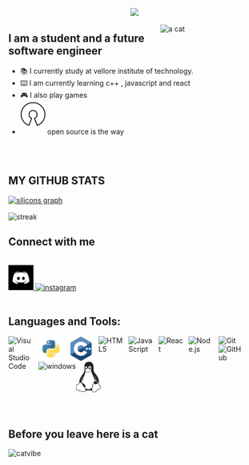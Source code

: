 <p align="center">
<img src="https://readme-typing-svg-silicon.herokuapp.com?duration=3000&color=BF00FF&multiline=true&width=600&height=60&lines=HI+there+myself+ABHIJEET+A+S+aka+SILICON-HAWK+;Good+to+see+you+Hope+you+will+like+my+repository">
</p>
<img align="right" alt="a cat" src="https://c.tenor.com/5MVLghCyBp0AAAAd/hola-cat.gif" width ="200px" />


## I am a student and a future software engineer 
- :books: I currently study at vellore institute of technology.
- :keyboard: I am currently learning c++ , javascript and react
- 🎮 I also play games 
- <img src = "https://github.com/SILICON-HAWK/SILICON-HAWK/blob/main/imageSource/openSourceInitiative/opensourceinitiative-darkmode.png" width="50" height =""> open source is the way

</br>
</br>

## MY GITHUB STATS

[![silicons graph](https://activity-graph.herokuapp.com/graph?username=SILICON-HAWK&theme=dracula&area=true)](https://github.com/ashutosh00710/github-readme-activity-graph)

<img align="center" alt="streak" src="https://github-readme-streak-stats.herokuapp.com/?user=SILICON-HAWK&theme=dark">

</br>

## Connect with me

<a href="https://github.com/SILICON-HAWK">
<!-- <img alt="gmail" src="https://github.com/SILICON-HAWK/SILICON-HAWK/blob/main/imageSource/gamil/gmail-icon-logo-black-and-white.png" width="60" height="">
<b> abhijeet8120@gmail.com </b>
</a> -->
</br> 

<a href="https://discordapp.com/users/597474801992335400">
<img alt="discord" src="https://github.com/SILICON-HAWK/SILICON-HAWK/blob/main/imageSource/discord/discord%20darkmode%20icon.jpg" width="50" height="">
</a>

<!-- <a target="_blank" href="https://www.linkedin.com/in/abhijeet-a-s-0b2218221/">
<img alt="linkedIn" src="https://github.com/SILICON-HAWK/SILICON-HAWK/blob/main/imageSource/linkedin/linked%20in%20white.png" width="50" height="">
</a> -->

<a href="https://www.instagram.com/silicon__hawk/">
<img alt="instagram" src="https://i.pinimg.com/originals/e3/8f/af/e38fafda2ddb4d5ba66b96a0398b9b5f.png" width="60" height="">
</a>

</br>
</br>

<div>

## Languages and Tools:

<img align="left" alt="Visual Studio Code" width="50px" src="https://cdn.jsdelivr.net/gh/devicons/devicon/icons/vscode/vscode-original.svg" style="padding-right:10px;" />

<img align="left" alt="python" width="50px" src="https://raw.githubusercontent.com/github/explore/80688e429a7d4ef2fca1e82350fe8e3517d3494d/topics/python/python.png" style="padding-right:10px;" />

<img align="left" alt="cpp" width="50px" src="https://raw.githubusercontent.com/github/explore/180320cffc25f4ed1bbdfd33d4db3a66eeeeb358/topics/cpp/cpp.png" style="padding-right:10px;" />

<img align="left" alt="HTML5" width="50px" src="https://cdn.jsdelivr.net/gh/devicons/devicon/icons/html5/html5-original.svg" style="padding-right:10px;" />

<img align="left" alt="JavaScript" width="50px" src="https://cdn.jsdelivr.net/gh/devicons/devicon/icons/javascript/javascript-original.svg" style="padding-right:10px;" />

<img align="left" alt="React" width="50px" src="https://cdn.jsdelivr.net/gh/devicons/devicon/icons/react/react-original.svg" style="padding-right:10px;" />

<img align="left" alt="Node.js" width="50px" src="https://cdn.jsdelivr.net/gh/devicons/devicon/icons/nodejs/nodejs-original.svg" style="padding-right:10px;" />

<img align="left" alt="Git" width="50px" src="https://cdn.jsdelivr.net/gh/devicons/devicon/icons/git/git-original.svg" style="padding-right:10px;" />

<img align="left" alt="GitHub" width="50px" src="https://user-images.githubusercontent.com/3369400/139447912-e0f43f33-6d9f-45f8-be46-2df5bbc91289.png" style="padding-right:10px;" />
<br>
<br>
<br>
<img align="left" alt="windows" height="50px" src="https://upload.wikimedia.org/wikipedia/commons/0/05/Windows_10_Logo.svg">
  
<img align="left" alt="linux" width="50px" src="https://raw.githubusercontent.com/SILICON-HAWK/SILICON-HAWK/main/imageSource/linux%20logo.png" style="padding-right:10px;" />

</div>

<br>
<br>

<div align="left">
<br>
<br>
<br>
<br>

## Before you leave here is a cat
<img alt="catvibe" src="https://c.tenor.com/w_5Q79dNCh8AAAAi/cat-vibe.gif" width ="100px" />

</div>
